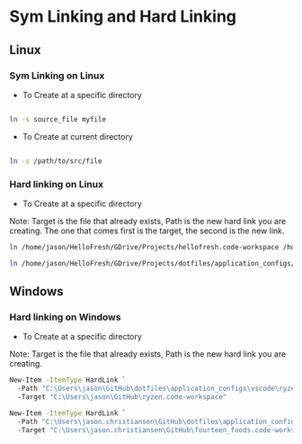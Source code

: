 # Sym Linking and Hard Linking

## Linux

### Sym Linking on Linux

- To Create at a specific directory

```bash

ln -s source_file myfile

```

- To Create at current directory

```bash

ln -s /path/to/src/file

```

### Hard linking on Linux

- To Create at a specific directory

Note: Target is the file that already exists, Path is the new hard link you are creating. The one that comes first is the target, the second is the new link.

```bash
ln /home/jason/HelloFresh/GDrive/Projects/hellofresh.code-workspace /home/jason/HelloFresh/GDrive/Projects/dotfiles/application_configs/vscode/hellofresh.code-workspace
```

```bash
ln /home/jason/HelloFresh/GDrive/Projects/dotfiles/application_configs/vscode/settings.json /home/jason/.config/Code/User/settings.json
```

## Windows

### Hard linking on Windows

- To Create at a specific directory

Note: Target is the file that already exists, Path is the new hard link you are creating.

```bash
New-Item -ItemType HardLink `
  -Path "C:\Users\jason\GitHub\dotfiles\application_configs\vscode\ryzen.code-workspace" `
  -Target "C:\Users\jason\GitHub\ryzen.code-workspace"
```

```bash
New-Item -ItemType HardLink `
  -Path "C:\Users\jason.christiansen\GitHub\dotfiles\application_configs\vscode\fourteen_foods.code-workspace" `
  -Target "C:\Users\jason.christiansen\GitHub\fourteen_foods.code-workspace"
```
